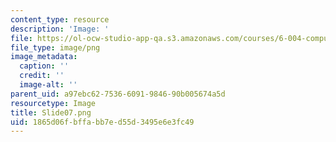 ```yaml
---
content_type: resource
description: 'Image: '
file: https://ol-ocw-studio-app-qa.s3.amazonaws.com/courses/6-004-computation-structures-spring-2017/1865d06fbffabb7ed55d3495e6e3fc49_Slide07.png
file_type: image/png
image_metadata:
  caption: ''
  credit: ''
  image-alt: ''
parent_uid: a97ebc62-7536-6091-9846-90b005674a5d
resourcetype: Image
title: Slide07.png
uid: 1865d06f-bffa-bb7e-d55d-3495e6e3fc49
---
```

